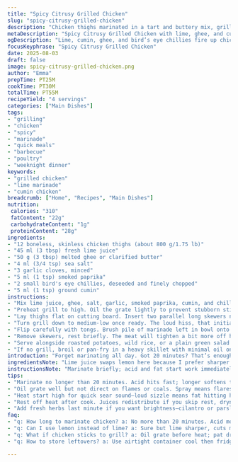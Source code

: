 ```yaml
---
title: "Spicy Citrusy Grilled Chicken"
slug: "spicy-citrusy-grilled-chicken"
description: "Chicken thighs marinated in a tart and buttery mix, grilled on skewers over medium heat until spotting char and juicy inside. Uses lemon juice, melted butter, smoked paprika, garlic, and fresh chillies with altered quantities. Heat balance adjusted, with saffron replacing paprika for earthiness and lime juice in place of lemon for sharper acidity. Quick marinade, grill, and serve. No nuts, dairy, gluten, or eggs. Result is smoky, tender, and bright, with smoky undertones and a subtle bite. Easy for backyard barbecues or weeknight dinners."
metaDescription: "Spicy Citrusy Grilled Chicken with lime, ghee, and cumin delivers smoky, tender thighs with bright heat. Quick marinade, grill, and juicy results, no nuts or dairy."
ogDescription: "Lime, cumin, ghee, and bird’s eye chillies fire up chicken thighs grilled smoky tender. Quick marinade and grill; backyard and weeknight ready with real spice bite."
focusKeyphrase: "Spicy Citrusy Grilled Chicken"
date: 2025-08-03
draft: false
image: spicy-citrusy-grilled-chicken.png
author: "Emma"
prepTime: PT25M
cookTime: PT30M
totalTime: PT55M
recipeYield: "4 servings"
categories: ["Main Dishes"]
tags:
- "grilling"
- "chicken"
- "spicy"
- "marinade"
- "quick meals"
- "barbecue"
- "poultry"
- "weeknight dinner"
keywords:
- "grilled chicken"
- "lime marinade"
- "cumin chicken"
breadcrumb: ["Home", "Recipes", "Main Dishes"]
nutrition: 
 calories: "310"
 fatContent: "22g"
 carbohydrateContent: "1g"
 proteinContent: "28g"
ingredients:
- "12 boneless, skinless chicken thighs (about 800 g/1.75 lb)"
- "45 ml (3 tbsp) fresh lime juice"
- "50 g (3 tbsp) melted ghee or clarified butter"
- "4 ml (3/4 tsp) sea salt"
- "3 garlic cloves, minced"
- "5 ml (1 tsp) smoked paprika"
- "2 small bird's eye chillies, deseeded and finely chopped"
- "5 ml (1 tsp) ground cumin"
instructions:
- "Mix lime juice, ghee, salt, garlic, smoked paprika, cumin, and chillies in a bowl. Stir aggressively so garlic doesn’t clump. Let sit uncovered 20 minutes to wake flavors—shorter than some but enough to soften acidity and meld spices."
- "Preheat grill to high. Oil the grate lightly to prevent stubborn sticking – use a paper towel held with tongs and a neutral oil with a high smoke point like grapeseed."
- "Lay thighs flat on cutting board. Insert two parallel long skewers near the edges so meat stays tight, avoids curling. I like metal skewers for quick recovery and heat conduction; wood needs soaking or it burns."
- "Turn grill down to medium-low once ready. The loud hiss, that initial sizzle tells you heat isn’t too low to dry the meat. Place skewered chicken on the grill. Let it sit 7-9 minutes before flipping; moving too soon causes tearing and uneven grill marks."
- "Flip carefully with tongs. Brush pile of marinade left in bowl onto meat. It helps caramelize sugars and deepens char flavors. Listen for crackle, watch for browning. Grill 7-9 minutes more until juices run clear and thighs feel springy but not rubbery when pressed."
- "Remove skewers, rest briefly. The meat will tighten a bit more off heat, redistributing moisture. No pink here."
- "Serve alongside roasted potatoes, wild rice, or a plain green salad. The charred, smoky edges contrast vibrant citrus and heat from chillies. The cumin adds earthiness unlike paprika’s sweetness."
- "If no grill, broil or pan-fry in a heavy skillet with minimal oil on medium-low. Pat dry excess marinade to avoid flare-ups and smoke overload. Adjust cooking time slightly and rely on color and firmness."
introduction: "Forget marinating all day. Got 20 minutes? That’s enough to kickstart flavors without mushy meat. Lime juice cuts sharper than lemon but mellows with fat. Butter swapped for ghee because it won’t burn on high heat—more flavor rim than tablespoon of oil. Cumin added last minute—earth and smoke that wasn’t in original paprika-heavy mix. Bird’s eye chillies bring real heat, but deseeding tempers that punch. I learned the hard way: don’t skimp on oiling the grill grate or you’ll be scraping for half an hour. And two skewers per batch makes turning on the grill manageable; single leaks, curls, decides it wants to flop. Grilling’s about those sounds—the initial sizzle means that fat’s hitting heat just right. Then silence. Flip on time or you’ll tear the meat. The quick rest? Key. Juices redistribute, no dry bites afterward. Weeknight friendly, no fancy ingredients, just tweaks to punch up what most miss. Cook it right, smokey, juicy, with an acidic bite that wakes rather than overwhelms."
ingredientsNote: "Lime juice swaps lemon here because I prefer sharper acidity that brightens chicken but doesn't dull with cooking. Ghee instead of butter avoids burning under grilling flames; clarified fat holds up better, and adds subtle nuttiness. If you lack ghee, use grapeseed or avocado oil, but your char will change. Smoked paprika replaced with cumin—not typical but offers earthy depth and complements garlic and chillies. Bird’s eye chillies deseeded for balance; keep seeds in for more fire if that’s your game. Salt adjusted down slightly; too much pulls moisture prematurely. Garlic is fresh and minced fine for quick flavor infusion; can’t taste chunks raw, but cooked garlic sweetens nicely. Any boneless skinless thigh works; dark meat holds up better on the grill. Skewers essential for even cooking and handling; wood works with soak, but metal lasts forever and heats meat internally, speeding cook time slightly. Don’t skimp on oiling your grid. Chicken picks up tons of flavor from char and marinade caramelization; don’t rinse it off before grilling or you lose that golden crust."
instructionsNote: "Marinate briefly; acid and fat start work immediately—don’t overdo or texture suffers. Thoroughly mix marinade so salt and spices are dispersed; clumps of garlic slow flavor release. Oil grill grate, don’t spray directly on coals or flames flare unpredictably. Skewers hold thighs flat, preventing edges curling and uneven cooking—practice arranging meat tightly but not stretched. Adjust grill heat from high to medium-low to avoid charring outside raw inside or bone-dry edges. Watch color change and listen to sizzle for doneness cues. Flip once laterally; fiddle only when you hear meat release from grate, never force it. Baste with excess marinade after flipping to build layers of flavor and gloss. Cook total about 15-18 minutes but check firmness and juices instead of clock. Rest after cooking; skip rest and inside dries out fast. If indoor cooking, pan-fry on medium low, avoid crowding pan, and adjust cooking time by thickness. Avoid moving chicken too often—it breaks sear and juices escape. Play with fresh herbs like cilantro or parsley as finish to add brightness."
tips:
- "Marinate no longer than 20 minutes. Acid hits fast; longer softens texture too much. Mix marinade aggressively to break up garlic clumps. They slow flavor release if left chunky. Use ghee or clarified butter for fat. Butter burns under high heat grill no good. If no ghee, grapeseed or avocado oil okay but flavor shifts. Keep salt steady but not over; too much pulls moisture early, dry meat result."
- "Oil grate well but not direct on flames or coals. Spray means flares pop suddenly. Paper towel dabbed with neutral oil and tongs is old-school sure but works best. Two skewers per thigh holds meat flat, prevents curling edges which grill too fast and dry out. Metal skewers conduct heat, speed cook inside; wood soaks up juice, needs prepping but less burn risk. Arrange meat tight but not stretched to avoid toughness."
- "Heat start high for quick sear sound—loud sizzle means fat hitting hot grate right. Then drop heat medium-low to avoid char outside raw inside. Timing key: 7-9 minutes per side, listen for release crackle when flipping. Flip once laterally only. Don’t prod or lift early or meat tears. Baste marinade after flip to add glossy caramel layers and deepen flavor. Watch browning closely; look for juices running clear, thighs feel springy, not mushy or rubbery."
- "Rest off heat after cook. Juices redistribute if you skip rest, dryness follows. Tightening happens post-grill so expect minor pull; don’t panic. If no grill, broiler or pan fry on medium-low works. Pat excess marinade dry to avoid flare-ups, smoky overload. Adjust cook time slightly, rely on color change and texture squeeze test. Avoid crowding pan to keep crust crisp; moisture trapped means steamed chicken, no char."
- "Add fresh herbs last minute if you want brightness—cilantro or parsley scattered works. Chili seeds left in spike heat, deseeded tame punch. Cumin swap for smoked paprika brings earthiness, less sweet. Lime brings sharp acidity that holds better than lemon under heat. Butter swapped for ghee means higher smoke point plus subtle nuttiness. Small tweaks like these transform grill result drastically. Don’t rinse marinade off before grilling or crust loss follows."
faq:
- "q: How long to marinate chicken? a: No more than 20 minutes. Acid moves quick, too long breaks meat down too much. Short time softens bite but keeps texture. Can wait 30 but risk mush."
- "q: Can I use lemon instead of lime? a: Sure but lime sharper, cuts more. Lemon mellows quicker in heat; flavor dulls off faster. Lemon still works, expect softer acid punch not as bright."
- "q: What if chicken sticks to grill? a: Oil grate before heat; pat dry chicken surface if wet. Wait for sizzle sound before touching meat. If stuck, heat probably too low or flipping too soon. Use tongs gently not fork."
- "q: How to store leftovers? a: Use airtight container cool then fridge up to 3 days. Reheat covered in oven or pan slowly or microwave. Freeze if longer, thaw overnight in fridge. Avoid regrilling or drying out."

---
```

